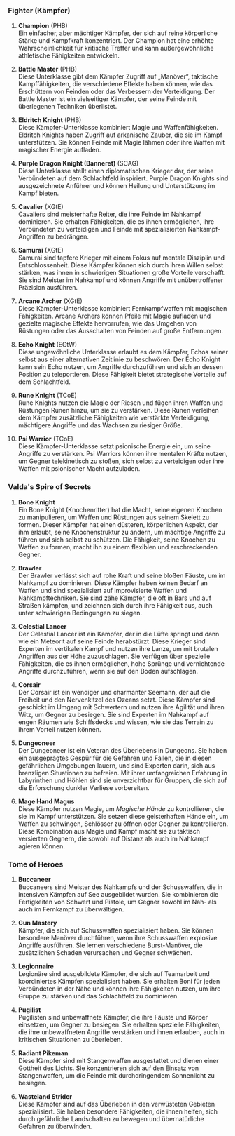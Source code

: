 
### **Fighter (Kämpfer)**

1. **Champion** (PHB)  
   Ein einfacher, aber mächtiger Kämpfer, der sich auf reine körperliche Stärke und Kampfkraft konzentriert. Der Champion hat eine erhöhte Wahrscheinlichkeit für kritische Treffer und kann außergewöhnliche athletische Fähigkeiten entwickeln.
      
2. **Battle Master** (PHB)  
   Diese Unterklasse gibt dem Kämpfer Zugriff auf „Manöver“, taktische Kampffähigkeiten, die verschiedene Effekte haben können, wie das Erschüttern von Feinden oder das Verbessern der Verteidigung. Der Battle Master ist ein vielseitiger Kämpfer, der seine Feinde mit überlegenen Techniken überlistet.
      
3. **Eldritch Knight** (PHB)  
   Diese Kämpfer-Unterklasse kombiniert Magie und Waffenfähigkeiten. Eldritch Knights haben Zugriff auf arkanische Zauber, die sie im Kampf unterstützen. Sie können Feinde mit Magie lähmen oder ihre Waffen mit magischer Energie aufladen.
      
4. **Purple Dragon Knight (Banneret)** (SCAG)  
   Diese Unterklasse stellt einen diplomatischen Krieger dar, der seine Verbündeten auf dem Schlachtfeld inspiriert. Purple Dragon Knights sind ausgezeichnete Anführer und können Heilung und Unterstützung im Kampf bieten.
      
5. **Cavalier** (XGtE)  
   Cavaliers sind meisterhafte Reiter, die ihre Feinde im Nahkampf dominieren. Sie erhalten Fähigkeiten, die es ihnen ermöglichen, ihre Verbündeten zu verteidigen und Feinde mit spezialisierten Nahkampf-Angriffen zu bedrängen.
      
6. **Samurai** (XGtE)  
   Samurai sind tapfere Krieger mit einem Fokus auf mentale Disziplin und Entschlossenheit. Diese Kämpfer können sich durch ihren Willen selbst stärken, was ihnen in schwierigen Situationen große Vorteile verschafft. Sie sind Meister im Nahkampf und können Angriffe mit unübertroffener Präzision ausführen.
      
7. **Arcane Archer** (XGtE)  
   Diese Kämpfer-Unterklasse kombiniert Fernkampfwaffen mit magischen Fähigkeiten. Arcane Archers können Pfeile mit Magie aufladen und gezielte magische Effekte hervorrufen, wie das Umgehen von Rüstungen oder das Ausschalten von Feinden auf große Entfernungen.
      
8. **Echo Knight** (EGtW)  
   Diese ungewöhnliche Unterklasse erlaubt es dem Kämpfer, Echos seiner selbst aus einer alternativen Zeitlinie zu beschwören. Der Echo Knight kann sein Echo nutzen, um Angriffe durchzuführen und sich an dessen Position zu teleportieren. Diese Fähigkeit bietet strategische Vorteile auf dem Schlachtfeld.
      
9. **Rune Knight** (TCoE)  
   Rune Knights nutzen die Magie der Riesen und fügen ihren Waffen und Rüstungen Runen hinzu, um sie zu verstärken. Diese Runen verleihen dem Kämpfer zusätzliche Fähigkeiten wie verstärkte Verteidigung, mächtigere Angriffe und das Wachsen zu riesiger Größe.
      
10. **Psi Warrior** (TCoE)  
    Diese Kämpfer-Unterklasse setzt psionische Energie ein, um seine Angriffe zu verstärken. Psi Warriors können ihre mentalen Kräfte nutzen, um Gegner telekinetisch zu stoßen, sich selbst zu verteidigen oder ihre Waffen mit psionischer Macht aufzuladen.
      

### **Valda's Spire of Secrets**

1. **Bone Knight**    
    Ein Bone Knight (Knochenritter) hat die Macht, seine eigenen Knochen zu manipulieren, um Waffen und Rüstungen aus seinem Skelett zu formen. Dieser Kämpfer hat einen düsteren, körperlichen Aspekt, der ihm erlaubt, seine Knochenstruktur zu ändern, um mächtige Angriffe zu führen und sich selbst zu schützen. Die Fähigkeit, seine Knochen zu Waffen zu formen, macht ihn zu einem flexiblen und erschreckenden Gegner.
      
2. **Brawler**    
    Der Brawler verlässt sich auf rohe Kraft und seine bloßen Fäuste, um im Nahkampf zu dominieren. Diese Kämpfer haben keinen Bedarf an Waffen und sind spezialisiert auf improvisierte Waffen und Nahkampftechniken. Sie sind zähe Kämpfer, die oft in Bars und auf Straßen kämpfen, und zeichnen sich durch ihre Fähigkeit aus, auch unter schwierigen Bedingungen zu siegen.
      
3. **Celestial Lancer**    
    Der Celestial Lancer ist ein Kämpfer, der in die Lüfte springt und dann wie ein Meteorit auf seine Feinde herabstürzt. Diese Krieger sind Experten im vertikalen Kampf und nutzen ihre Lanze, um mit brutalen Angriffen aus der Höhe zuzuschlagen. Sie verfügen über spezielle Fähigkeiten, die es ihnen ermöglichen, hohe Sprünge und vernichtende Angriffe durchzuführen, wenn sie auf den Boden aufschlagen.
      
4. **Corsair**    
    Der Corsair ist ein wendiger und charmanter Seemann, der auf die Freiheit und den Nervenkitzel des Ozeans setzt. Diese Kämpfer sind geschickt im Umgang mit Schwertern und nutzen ihre Agilität und ihren Witz, um Gegner zu besiegen. Sie sind Experten im Nahkampf auf engen Räumen wie Schiffsdecks und wissen, wie sie das Terrain zu ihrem Vorteil nutzen können.
      
5. **Dungeoneer**    
    Der Dungeoneer ist ein Veteran des Überlebens in Dungeons. Sie haben ein ausgeprägtes Gespür für die Gefahren und Fallen, die in diesen gefährlichen Umgebungen lauern, und sind Experten darin, sich aus brenzligen Situationen zu befreien. Mit ihrer umfangreichen Erfahrung in Labyrinthen und Höhlen sind sie unverzichtbar für Gruppen, die sich auf die Erforschung dunkler Verliese vorbereiten.
      
6. **Mage Hand Magus**    
    Diese Kämpfer nutzen Magie, um _Magische Hände_ zu kontrollieren, die sie im Kampf unterstützen. Sie setzen diese geisterhaften Hände ein, um Waffen zu schwingen, Schlösser zu öffnen oder Gegner zu kontrollieren. Diese Kombination aus Magie und Kampf macht sie zu taktisch versierten Gegnern, die sowohl auf Distanz als auch im Nahkampf agieren können.


### **Tome of Heroes**

1. **Buccaneer**  
    Buccaneers sind Meister des Nahkampfs und der Schusswaffen, die in intensiven Kämpfen auf See ausgebildet wurden. Sie kombinieren die Fertigkeiten von Schwert und Pistole, um Gegner sowohl im Nah- als auch im Fernkampf zu überwältigen.
      
2. **Gun Mastery**  
    Kämpfer, die sich auf Schusswaffen spezialisiert haben. Sie können besondere Manöver durchführen, wenn ihre Schusswaffen explosive Angriffe ausführen. Sie lernen verschiedene Burst-Manöver, die zusätzlichen Schaden verursachen und Gegner schwächen.
      
3. **Legionnaire**  
    Legionäre sind ausgebildete Kämpfer, die sich auf Teamarbeit und koordiniertes Kämpfen spezialisiert haben. Sie erhalten Boni für jeden Verbündeten in der Nähe und können ihre Fähigkeiten nutzen, um ihre Gruppe zu stärken und das Schlachtfeld zu dominieren.
      
4. **Pugilist**  
    Pugilisten sind unbewaffnete Kämpfer, die ihre Fäuste und Körper einsetzen, um Gegner zu besiegen. Sie erhalten spezielle Fähigkeiten, die ihre unbewaffneten Angriffe verstärken und ihnen erlauben, auch in kritischen Situationen zu überleben.
      
5. **Radiant Pikeman**  
    Diese Kämpfer sind mit Stangenwaffen ausgestattet und dienen einer Gottheit des Lichts. Sie konzentrieren sich auf den Einsatz von Stangenwaffen, um die Feinde mit durchdringendem Sonnenlicht zu besiegen.
      
6. **Wasteland Strider**  
    Diese Kämpfer sind auf das Überleben in den verwüsteten Gebieten spezialisiert. Sie haben besondere Fähigkeiten, die ihnen helfen, sich durch gefährliche Landschaften zu bewegen und übernatürliche Gefahren zu überwinden.